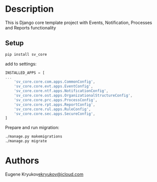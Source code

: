 # Description

This is Django core template project with  Events, Notification, Processes and Reports functionality

## Setup

```bash
pip install sv_core
```

add to settings:
```javascript
INSTALLED_APPS = [
...
    'sv_core.core.com.apps.CommonConfig',
    'sv_core.core.evt.apps.EventConfig',
    'sv_core.core.ntf.apps.NotificationConfig',
    'sv_core.core.ost.apps.OrganizationalStructureConfig',
    'sv_core.core.prc.apps.ProcessConfig',
    'sv_core.core.rpt.apps.ReportConfig',
    'sv_core.core.rul.apps.RuleConfig',
    'sv_core.core.sec.apps.SecureConfig',
]
```
Prepare and run migration:
```bash
./manage.py makemigrations
./manage.py migrate
```

# Authors
Eugene Kryukov<ekryukov@icloud.com>

